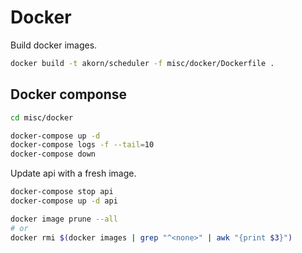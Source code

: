 # Docker

Build docker images.

```sh
docker build -t akorn/scheduler -f misc/docker/Dockerfile .
```

## Docker componse

```sh
cd misc/docker

docker-compose up -d
docker-compose logs -f --tail=10
docker-compose down
```

Update api with a fresh image.

```sh
docker-compose stop api
docker-compose up -d api

docker image prune --all
# or
docker rmi $(docker images | grep "^<none>" | awk "{print $3}")
```
